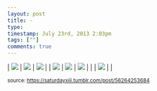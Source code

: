 ```yaml
---
layout: post
title: -
type: 
timestamp: July 23rd, 2013 2:03pm
tags: [""]
comments: true
---
```


| <img src="https://saturdayxiii.github.io/media/56264253684_0.png"/> | <img src="https://saturdayxiii.github.io/media/56264253684_1.png"/> | <img src="https://saturdayxiii.github.io/media/56264253684_2.png"/> |
| <img src="https://saturdayxiii.github.io/media/56264253684_3.png"/> | <img src="https://saturdayxiii.github.io/media/56264253684_4.png"/> | <img src="https://saturdayxiii.github.io/media/56264253684_5.png"/> |
|  | <img src="https://saturdayxiii.github.io/media/56264253684_6.png"/> |  |

<small>source: https://saturdayxiii.tumblr.com/post/56264253684</small>
